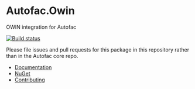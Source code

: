 # Autofac.Owin
OWIN integration for Autofac

[![Build status](https://ci.appveyor.com/api/projects/status/t5084r3ur38w31ho?svg=true)](https://ci.appveyor.com/project/Autofac/autofac-owin)

Please file issues and pull requests for this package in this repository rather than in the Autofac core repo.

- [Documentation](http://autofac.readthedocs.io/en/latest/integration/owin.html)
- [NuGet](https://www.nuget.org/packages/Autofac.Owin)
- [Contributing](http://autofac.readthedocs.io/en/latest/contributors.html)
